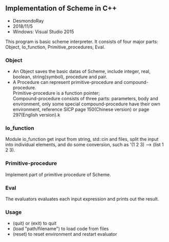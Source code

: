 ## Implementation of Scheme in C++

- DesmondoRay
- 2018/11/5
- Windows: Visual Studio 2015

This program is basic scheme interpreter. It consists of four major parts: Object, Io_function, Primitive_procedures, Eval.

### Object 
- An Object saves the basic datas of Scheme, include integer, real, boolean, string(symbol), procedure and pair.  
- A Procedure can represent primitive-procedure and compound-procedure.  
Primitive-procedure is a function pointer;  
Compound-procedure consists of three parts: parameters, body and environment, only some special compound-procedure have their own environment, reference SICP page 150(Chinese version) or page 297(English version).k

### Io_function
Module io_function get input from string, std::cin and files, split the input into individual elements, and do some conversion, such as '(1 2 3) --> (list 1 2 3).

### Primitive-procedure
Implement part of primitive procedure of Scheme.

### Eval
The evaluators evaluates each input expression and prints out the result.

### Usage
- (quit) or (exit) to quit
- (load "path/filename") to load code from files
- (reset) to reset environment and restart evaluator

